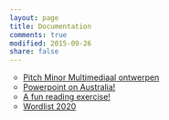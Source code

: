 ```yaml
---
layout: page
title: Documentation
comments: true
modified: 2015-09-26
share: false
---
```


<ul style="list-style-type:circle">

<li><a href="#" download="pitch-minor.pptx">Pitch Minor Multimediaal ontwerpen</a></li>
<li><a href="#" download="australia.pptx">Powerpoint on Australia!</a></li>
<li><a href="#" download="reading-exercise.docx">A fun reading exercise!</a></li>
<li><a href="#" download="words-2020.pdf">Wordlist 2020</a></li>

</ul>


